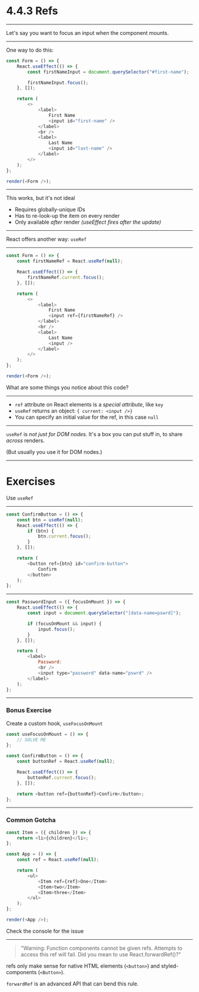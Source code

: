 # 4.4.3 Refs

---

Let's say you want to focus an input when the component mounts.

---

One way to do this:

```js live=true
const Form = () => {
    React.useEffect(() => {
        const firstNameInput = document.querySelector("#first-name");

        firstNameInput.focus();
    }, []);

    return (
        <>
            <label>
                First Name
                <input id="first-name" />
            </label>
            <br />
            <label>
                Last Name
                <input id="last-name" />
            </label>
        </>
    );
};

render(<Form />);
```

---

This works, but it's not ideal

-   Requires globally-unique IDs
-   Has to re-look-up the item on every render
-   Only available _after_ render _(useEffect fires after the update)_

---

React offers another way: `useRef`

---

```js live=true
const Form = () => {
    const firstNameRef = React.useRef(null);

    React.useEffect(() => {
        firstNameRef.current.focus();
    }, []);

    return (
        <>
            <label>
                First Name
                <input ref={firstNameRef} />
            </label>
            <br />
            <label>
                Last Name
                <input />
            </label>
        </>
    );
};

render(<Form />);
```

What are some things you notice about this code?

---

-   `ref` attribute on React elements is a _special attribute_, like `key`
-   `useRef` returns an object: `{ current: <input />}`
-   You can specify an initial value for the ref, in this case `null`

---

`useRef` is _not just for DOM nodes_. It's a box you can put stuff in, to share _across_ renders.

(But usually you use it for DOM nodes.)

---

# Exercises

Use `useRef`

---

```js
const ConfirmButton = () => {
    const btn = useRef(null);
    React.useEffect(() => {
        if (btn) {
            btn.current.focus();
        }
    }, []);

    return (
        <button ref={btn} id="confirm-button">
            Confirm
        </button>
    );
};
```

---

```js
const PasswordInput = ({ focusOnMount }) => {
    React.useEffect(() => {
        const input = document.querySelector("[data-name=pswrd]");

        if (focusOnMount && input) {
            input.focus();
        }
    }, []);

    return (
        <label>
            Password:
            <br />
            <input type="password" data-name="pswrd" />
        </label>
    );
};
```

---

### Bonus Exercise

Create a custom hook, `useFocusOnMount`

```js
const useFocusOnMount = () => {
    // SOLVE ME
};

const ConfirmButton = () => {
    const buttonRef = React.useRef(null);

    React.useEffect(() => {
        buttonRef.current.focus();
    }, []);

    return <button ref={buttonRef}>Confirm</button>;
};
```

---

### Common Gotcha

```js live=true
const Item = ({ children }) => {
    return <li>{children}</li>;
};

const App = () => {
    const ref = React.useRef(null);

    return (
        <ul>
            <Item ref={ref}>One</Item>
            <Item>two</Item>
            <Item>three</Item>
        </ul>
    );
};

render(<App />);
```

Check the console for the issue

---

> "Warning: Function components cannot be given refs. Attempts to access this ref will fail. Did you mean to use React.forwardRef()?"

refs only make sense for native HTML elements (`<button>`) and styled-components (`<Button>`).

`forwardRef` is an advanced API that can bend this rule.

